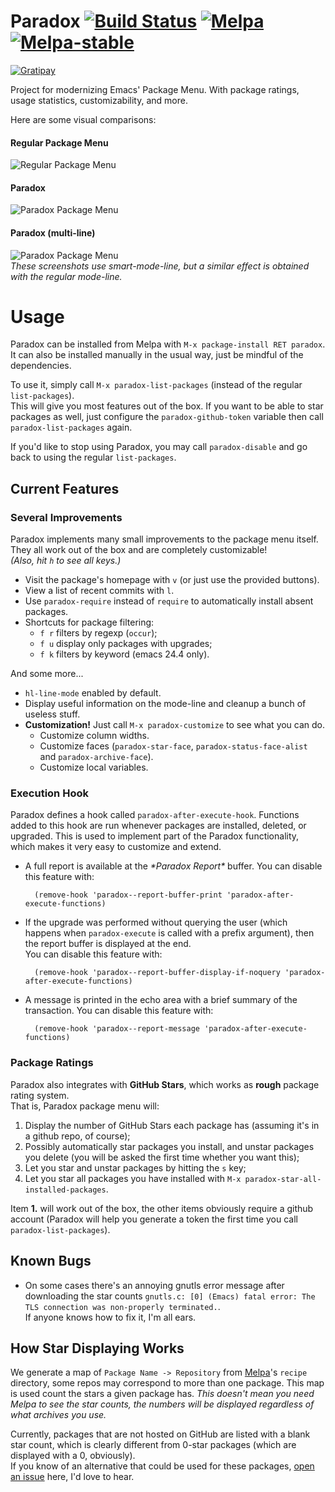 Paradox [![Build Status](https://secure.travis-ci.org/Bruce-Connor/paradox.png?branch=master)](http://travis-ci.org/Bruce-Connor/paradox) [![Melpa](http://melpa.org/packages/paradox-badge.svg)](http://melpa.org/#/paradox) [![Melpa-stable](http://stable.melpa.org/packages/paradox-badge.svg)](http://melpa.org/#/paradox)
=======

[![Gratipay](https://cdn.rawgit.com/gratipay/gratipay-badge/2.1.3/dist/gratipay.png)](https://gratipay.com/Malabarba) 

Project for modernizing Emacs' Package Menu. With package ratings,
usage statistics, customizability, and more.

Here are some visual comparisons:

#### Regular Package Menu ####
![Regular Package Menu](https://raw.github.com/Bruce-Connor/paradox/master/before.png)

#### Paradox ####
![Paradox Package Menu](https://raw.github.com/Bruce-Connor/paradox/master/after.png)

#### Paradox (multi-line) ####
![Paradox Package Menu](https://raw.github.com/Bruce-Connor/paradox/master/multi-line.png)  
*These screenshots use smart-mode-line, but a similar effect is obtained with the regular mode-line.*

Usage
===

Paradox can be installed from Melpa with `M-x package-install RET
paradox`.  
It can also be installed manually in the usual way, just be mindful of
the dependencies.

To use it, simply call `M-x paradox-list-packages` (instead of the
regular `list-packages`).  
This will give you most features out of the box. If you want to be
able to star packages as well, just configure the
`paradox-github-token` variable then call `paradox-list-packages`
again.

If you'd like to stop using Paradox, you may call `paradox-disable`
and go back to using the regular `list-packages`.

## Current Features ##

### Several Improvements ###

Paradox implements many small improvements to the package menu
itself. They all work out of the box and are completely customizable!  
*(Also, hit `h` to see all keys.)*

* Visit the package's homepage with `v` (or just use the provided buttons).
* View a list of recent commits with `l`.
* Use `paradox-require` instead of `require` to automatically install
  absent packages.
* Shortcuts for package filtering:
    * `f r` filters by regexp (`occur`);
    * `f u` display only packages with upgrades;
    * `f k` filters by keyword (emacs 24.4 only).

And some more...
* `hl-line-mode` enabled by default.
* Display useful information on the mode-line and cleanup a bunch of
  useless stuff.
* **Customization!** Just call `M-x paradox-customize` to see what you can
  do.
    * Customize column widths.
    * Customize faces (`paradox-star-face`,
      `paradox-status-face-alist` and `paradox-archive-face`).
    * Customize local variables.


### Execution Hook ###

Paradox defines a hook called `paradox-after-execute-hook`. Functions
added to this hook are run whenever packages are installed, deleted,
or upgraded. This is used to implement part of the Paradox
functionality, which makes it very easy to customize and extend.

- A full report is available at the *\*Paradox Report\** buffer. You
  can disable this feature with:

        (remove-hook 'paradox--report-buffer-print 'paradox-after-execute-functions)

- If the upgrade was performed without querying the user (which
  happens when `paradox-execute` is called with a prefix argument),
  then the report buffer is displayed at the end.  
  You can disable this feature with:

        (remove-hook 'paradox--report-buffer-display-if-noquery 'paradox-after-execute-functions)

- A message is printed in the echo area with a brief summary of the
  transaction. You can disable this feature with:

        (remove-hook 'paradox--report-message 'paradox-after-execute-functions)

### Package Ratings ###

Paradox also integrates with
**GitHub Stars**, which works as **rough** package rating system.  
That is, Paradox package menu will:

1. Display the number of GitHub Stars each package has (assuming it's
   in a github repo, of course);
2. Possibly automatically star packages you install, and unstar
   packages you delete (you will be asked the first time whether you
   want this);
3. Let you star and unstar packages by hitting the `s` key;
4. Let you star all packages you have installed with `M-x paradox-star-all-installed-packages`.

Item **1.** will work out of the box, the other items obviously
require a github account (Paradox will help you generate a token the
first time you call `paradox-list-packages`).
  
## Known Bugs ##

* On some cases there's an annoying gnutls error message after downloading the star counts `gnutls.c: [0] (Emacs) fatal error: The TLS connection was non-properly terminated.`.  
  If anyone knows how to fix it, I'm all ears.

## How Star Displaying Works ##

We generate a map of `Package Name -> Repository` from
[Melpa](https://github.com/milkypostman/melpa.git)'s `recipe`
directory, some repos may correspond to more than one package. 
This map is used count the stars a given package has.
_This doesn't mean you need Melpa to see the star counts, the numbers
will be displayed regardless of what archives you use._

Currently, packages that are not hosted on GitHub are listed with a
blank star count, which is clearly different from 0-star packages
(which are displayed with a 0, obviously).  
If you know of an alternative that could be used for these packages,
[open an issue](https://github.com/Bruce-Connor/paradox/issues/new)
here, I'd love to hear.
